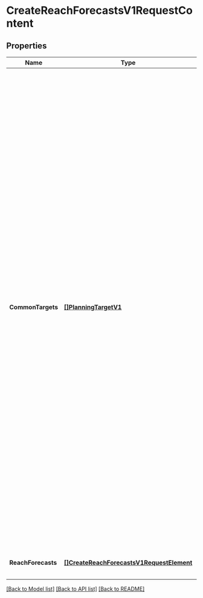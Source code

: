 # CreateReachForecastsV1RequestContent

## Properties
Name | Type | Description | Notes
------------ | ------------- | ------------- | -------------
**CommonTargets** | [**[]PlanningTargetV1**](PlanningTargetV1.md) | The list of common targets to be applied to all reach forecasts to be created in this request. The common targets will be added into each forecast specific targets to obtain the final targeting. Targets of the same targetType and of the same negative boolean are combined using OR statements. Targets of different types are associated using AND statements. Note: Audience targets of the same group (as specified by groupId) are linked via an OR linkage. Audience target groups are linked via an AND linkage. Audience targets without groupId are consider as different group, thus are also linked via an AND linkage. | [optional] [default to null]
**ReachForecasts** | [**[]CreateReachForecastsV1RequestElement**](CreateReachForecastsV1RequestElement.md) | A list of reach forecast to be created. | [default to null]

[[Back to Model list]](../README.md#documentation-for-models) [[Back to API list]](../README.md#documentation-for-api-endpoints) [[Back to README]](../README.md)

